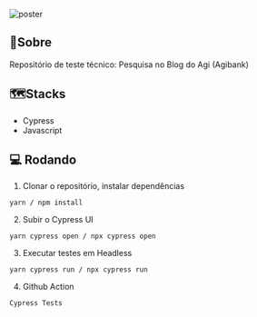 ![poster](https://i0.wp.com/blogdoagi.com.br/wp-content/uploads/2024/05/IMAGEM-DO-BLOG.png?fit=1024%2C536&ssl=1)
## :book:Sobre

Repositório de teste técnico: Pesquisa no Blog do Agi (Agibank)

## :world_map:Stacks

* Cypress
* Javascript

## :computer: Rodando

1. Clonar o repositório, instalar dependências
```
yarn / npm install
```

2. Subir o Cypress UI
```
yarn cypress open / npx cypress open
```

3. Executar testes em Headless
```
yarn cypress run / npx cypress run
```
4. Github Action
```
Cypress Tests
```
